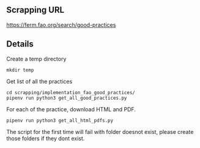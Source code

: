 ## Scrapping URL
https://ferm.fao.org/search/good-practices

## Details
Create a temp directory
```
mkdir temp
```

Get list of all the practices
```
cd scrapping/implementation_fao_good_practices/
pipenv run python3 get_all_good_practices.py
```

For each of the practice, download HTML and PDF.
```
pipenv run python3 get_all_html_pdfs.py
```

The script for the first time will fail with folder doesnot exist, please create those folders if they dont exist.